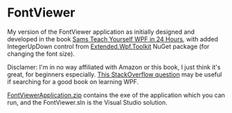 FontViewer
==========

My version of the FontViewer application as initially designed and developed in the book [Sams Teach Yourself WPF in 24 Hours](http://www.amazon.com/Sams-Teach-Yourself-WPF-Hours/dp/0672329859), with added IntegerUpDown control from [Extended.Wpf.Toolkit](https://wpftoolkit.codeplex.com/) NuGet package (for changing the font size).

Disclamer: I'm in no way affiliated with Amazon or this book, I just think it's great, for beginners especially. [This StackOverflow question](http://stackoverflow.com/questions/9591/what-wpf-books-would-you-recommend) may be useful if searching for a good book on learning WPF.

[FontViewerApplication.zip](FontViewerApplication.zip) contains the exe of the application which you can run, and the FontViewer.sln is the Visual Studio solution.